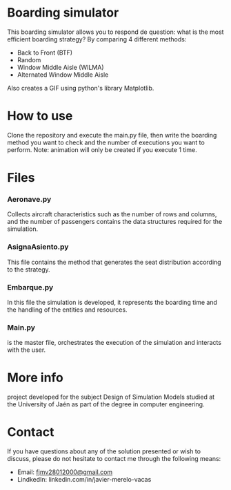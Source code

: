 # Boarding simulator
This boarding simulator allows you to respond de question: what is the most efficient boarding strategy? By comparing 4 different methods:
- Back to Front (BTF)
- Random 
- Window Middle Aisle (WILMA)
- Alternated Window Middle Aisle 

Also creates a GIF using python's library Matplotlib.

# How to use
Clone the repository and execute the main.py file, then write the boarding method you want to check and the number of executions you want to perform.
Note: animation will only be created if you execute 1 time.

# Files 
### Aeronave.py 
Collects aircraft characteristics such as the number of rows and columns, and the number of passengers contains the data structures required for the simulation.
### AsignaAsiento.py
This file contains the method that generates the seat distribution according to the strategy.
### Embarque.py
In this file the simulation is developed, it represents the boarding time and the handling of the entities and resources.
### Main.py
is the master file, orchestrates the execution of the simulation and interacts with the user.


# More info
project developed for the subject Design of Simulation Models studied at the University of Jaén as part of the degree in computer engineering.


# Contact 
If you have questions about any of the solution presented or wish to discuss, please do not hesitate to contact me through the following means:
- Email: fjmv28012000@gmail.com
- LindkedIn: linkedin.com/in/javier-merelo-vacas
